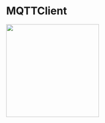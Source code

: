 # MQTTClient

<img src="https://user-images.githubusercontent.com/12527666/42519045-d311c0e4-846b-11e8-887a-acf5c2dd8730.jpg" width="250">
</center>

